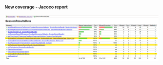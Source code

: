 #### New coverage - Jacoco report

<a href="/improved_coverage/function4/">
    <img alt="Last Commit" src="new_cov.png">
</a>
